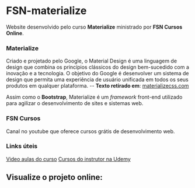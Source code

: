 # FSN-materialize

Website desenvolvido pelo curso **Materialize** ministrado por **FSN Cursos Online**.

### Materialize
Criado e projetado pelo Google, o Material Design é uma linguagem de design que combina os princípios clássicos do design bem-sucedido com a inovação e a tecnologia. O objetivo do Google é desenvolver um sistema de design que permita uma experiência de usuário unificada em todos os seus produtos em qualquer plataforma. -- **Texto retirado em**: [materializecss.com](https://materializecss.com/about.html)

Assim como o **Bootstrap**, Materialize é um *framework* front-end utilizado para agilizar o desenvolvimento de sites e sistemas web.

### FSN Cursos
Canal no youtube que oferece cursos grátis de desenvolvimento web.

### Links úteis
[Video aulas do curso](https://www.youtube.com/watch?v=opV18_e_1tU&list=PLhUlhohzo17rBszJ76QCFt1wviNHv1oTW)
[Cursos do instrutor na Udemy](https://www.udemy.com/user/fabio-souza-19/)

## Visualize o projeto online:
